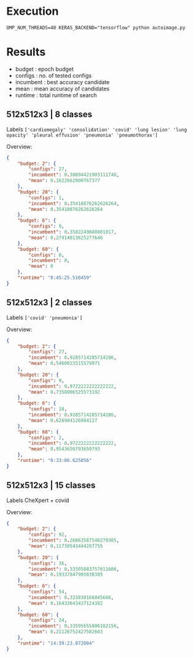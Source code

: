 # Execution
```
OMP_NUM_THREADS=40 KERAS_BACKEND="tensorflow" python autoimage.py
```

# Results
* budget : epoch budget
* configs : no. of tested configs
* incumbent : best accuracy candidate
* mean : mean accuracy of candidates
* runtime : total runtime of search

## 512x512x3 | 8 classes

Labels ```['cardiomegaly' 'consolidation' 'covid' 'lung lesion' 'lung opacity' 'pleural effusion' 'pneumonia' 'pneumothorax']```

Overview:
```json
{
    "budget: 2": {
        "configs": 27,
        "incumbent": 0.30894421903111746,
        "mean": 0.1622662800767377
    },
    "budget: 20": {
        "configs": 1,
        "incumbent": 0.35418876262626264,
        "mean": 0.35418876262626264
    },
    "budget: 6": {
        "configs": 9,
        "incumbent": 0.3502249880801017,
        "mean": 0.27914813625277646
    },
    "budget: 60": {
        "configs": 0,
        "incumbent": 0,
        "mean": 0
    },
    "runtime": "0:45:25.516459"
}
```

## 512x512x3 | 2 classes

Labels ```['covid' 'pneumonia']```

Overview:
```json
{
    "budget: 2": {
        "configs": 27,
        "incumbent": 0.9285714285714286,
        "mean": 0.5460023515579071
    },
    "budget: 20": {
        "configs": 9,
        "incumbent": 0.9722222222222222,
        "mean": 0.7358906525573192
    },
    "budget: 6": {
        "configs": 18,
        "incumbent": 0.9285714285714286,
        "mean": 0.626984126984127
    },
    "budget: 60": {
        "configs": 2,
        "incumbent": 0.9722222222222222,
        "mean": 0.9543650793650793
    },
    "runtime": "0:33:06.625056"
}
```

## 512x512x3 | 15 classes

Labels CheXpert + covid

Overview:
```json
{
    "budget: 2": {
        "configs": 92,
        "incumbent": 0.26863587540279305,
        "mean": 0.11730543444287755
    },
    "budget: 20": {
        "configs": 36,
        "incumbent": 0.33305883757011606,
        "mean": 0.19337847905830385
    },
    "budget: 6": {
        "configs": 54,
        "incumbent": 0.323838166845686,
        "mean": 0.16433643437124382
    },
    "budget: 60": {
        "configs": 24,
        "incumbent": 0.33595655806182156,
        "mean": 0.21126752427582643
    },
    "runtime": "14:39:23.872004"
}
```